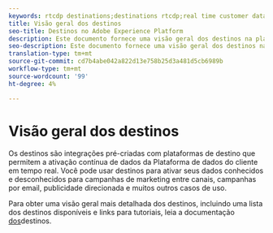 ```yaml
---
keywords: rtcdp destinations;destinations rtcdp;real time customer data platform destinations
title: Visão geral dos destinos
seo-title: Destinos no Adobe Experience Platform
description: Este documento fornece uma visão geral dos destinos na plataforma de dados do cliente em tempo real
seo-description: Este documento fornece uma visão geral dos destinos na plataforma de dados do cliente em tempo real
translation-type: tm+mt
source-git-commit: cd7b4abe042a822d13e758b25d3a481d5cb6989b
workflow-type: tm+mt
source-wordcount: '99'
ht-degree: 4%

---
```



# Visão geral dos destinos

Os destinos são integrações pré-criadas com plataformas de destino que permitem a ativação contínua de dados da Plataforma de dados do cliente em tempo real. Você pode usar destinos para ativar seus dados conhecidos e desconhecidos para campanhas de marketing entre canais, campanhas por email, publicidade direcionada e muitos outros casos de uso.

Para obter uma visão geral mais detalhada dos destinos, incluindo uma lista dos destinos disponíveis e links para tutoriais, leia a documentação [dos](../../destinations/home.md)destinos.